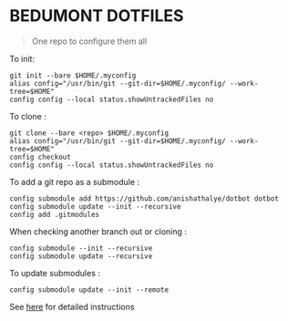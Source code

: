 # BEDUMONT DOTFILES

> One repo to configure them all

To init:

    git init --bare $HOME/.myconfig
	alias config="/usr/bin/git --git-dir=$HOME/.myconfig/ --work-tree=$HOME"
	config config --local status.showUntrackedFiles no
To clone :

    git clone --bare <repo> $HOME/.myconfig
    alias config="/usr/bin/git --git-dir=$HOME/.myconfig/ --work-tree=$HOME"
	config checkout
	config config --local status.showUntrackedFiles no

To add a git repo as a submodule :

	config submodule add https://github.com/anishathalye/dotbot dotbot
	config submodule update --init --recursive
	config add .gitmodules

When checking another branch out or cloning :

	config submodule --init --recursive
	config submodule update --recursive

To update submodules :

	config submodule update --init --remote


See [here](https://www.atlassian.com/git/tutorials/dotfiles) for detailed instructions
